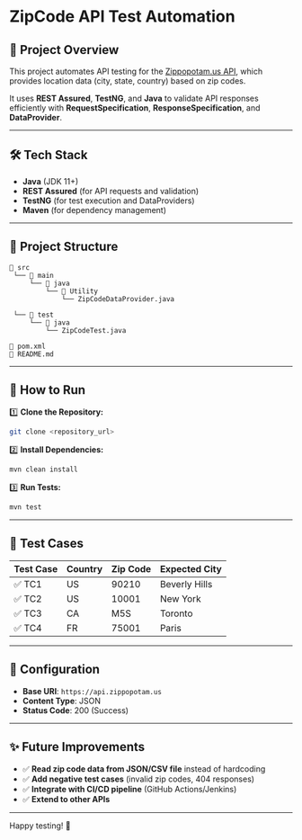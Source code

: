 # ZipCode API Test Automation

## 📌 Project Overview
This project automates API testing for the [Zippopotam.us API](https://www.zippopotam.us/), which provides location data (city, state, country) based on zip codes.

It uses **REST Assured**, **TestNG**, and **Java** to validate API responses efficiently with **RequestSpecification**, **ResponseSpecification**, and **DataProvider**.

---

## 🛠️ Tech Stack
- **Java** (JDK 11+)
- **REST Assured** (for API requests and validation)
- **TestNG** (for test execution and DataProviders)
- **Maven** (for dependency management)

---

## 📂 Project Structure
```
📁 src
 └── 📁 main
     └── 📁 java
         └── 📁 Utility
             └── ZipCodeDataProvider.java

 └── 📁 test
     └── 📁 java
         └── ZipCodeTest.java

📄 pom.xml
📄 README.md
```

---

## 🚀 How to Run

1️⃣ **Clone the Repository:**
```bash
git clone <repository_url>
```

2️⃣ **Install Dependencies:**
```bash
mvn clean install
```

3️⃣ **Run Tests:**
```bash
mvn test
```

---

## 🧪 Test Cases

| Test Case | Country | Zip Code | Expected City |
|-----------|---------|----------|---------------|
| ✅ TC1    | US      | 90210    | Beverly Hills |
| ✅ TC2    | US      | 10001    | New York      |
| ✅ TC3    | CA      | M5S      | Toronto       |
| ✅ TC4    | FR      | 75001    | Paris         |

---

## 🔧 Configuration

- **Base URI**: `https://api.zippopotam.us`
- **Content Type**: JSON
- **Status Code**: 200 (Success)

---

## ✨ Future Improvements

- ✅ **Read zip code data from JSON/CSV file** instead of hardcoding
- ✅ **Add negative test cases** (invalid zip codes, 404 responses)
- ✅ **Integrate with CI/CD pipeline** (GitHub Actions/Jenkins)
- ✅ **Extend to other APIs**

---

Happy testing! 🚀

